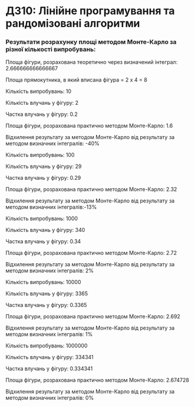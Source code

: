 # ДЗ10: Лінійне програмування та рандомізовані алгоритми

### Результати розрахунку площі методом Монте-Карло за різної кількості випробувань:

Площа фігури, розрахована теоретично через визначений інтеграл: 2.666666666666667

Площа прямокутника, в який вписана фігура = 2 x 4 = 8



Кількість випробувань: 10

Кількість влучань у фігуру: 2

Частка влучань у фігуру: 0.2

Площа фігури, розрахована практично методом Монте-Карло: 1.6

Відхилення результату за методом Монте-Карло від результату за методом визначних інтегралів: -40%


Кількість випробувань: 100

Кількість влучань у фігуру: 29

Частка влучань у фігуру: 0.29

Площа фігури, розрахована практично методом Монте-Карло: 2.32

Відхилення результату за методом Монте-Карло від результату за методом визначних інтегралів:-13%


Кількість випробувань: 1000

Кількість влучань у фігуру: 340

Частка влучань у фігуру: 0.34

Площа фігури, розрахована практично методом Монте-Карло: 2.72

Відхилення результату за методом Монте-Карло від результату за методом визначних інтегралів: 2%


Кількість випробувань: 10000

Кількість влучань у фігуру: 3365

Частка влучань у фігуру: 0.3365

Площа фігури, розрахована практично методом Монте-Карло: 2.692

Відхилення результату за методом Монте-Карло від результату за методом визначних інтегралів: 1%


Кількість випробувань: 1000000

Кількість влучань у фігуру: 334341

Частка влучань у фігуру: 0.334341

Площа фігури, розрахована практично методом Монте-Карло: 2.674728

Відхилення результату за методом Монте-Карло від результату за методом визначних інтегралів: 0%

